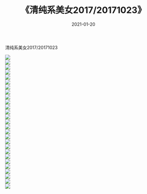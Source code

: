 ﻿---
layout: post
title:  《清纯系美女2017/20171023》
date:   2021-01-20
img: http://img.660000.xyz/Sharelink/清纯系美女/2017/20171023/000.jpg
categories: [美女, 清纯, 唯美]
---

清纯系美女2017/20171023

 ![](http://img.660000.xyz/Sharelink/清纯系美女/2017/20171023/001.png) <br>![](http://img.660000.xyz/Sharelink/清纯系美女/2017/20171023/002.png) <br>![](http://img.660000.xyz/Sharelink/清纯系美女/2017/20171023/003.png) <br>![](http://img.660000.xyz/Sharelink/清纯系美女/2017/20171023/004.png) <br>![](http://img.660000.xyz/Sharelink/清纯系美女/2017/20171023/005.png) <br>![](http://img.660000.xyz/Sharelink/清纯系美女/2017/20171023/006.png) <br>![](http://img.660000.xyz/Sharelink/清纯系美女/2017/20171023/007.png) <br>![](http://img.660000.xyz/Sharelink/清纯系美女/2017/20171023/008.png) <br>![](http://img.660000.xyz/Sharelink/清纯系美女/2017/20171023/009.png) <br>![](http://img.660000.xyz/Sharelink/清纯系美女/2017/20171023/010.png) <br>![](http://img.660000.xyz/Sharelink/清纯系美女/2017/20171023/011.png) <br>![](http://img.660000.xyz/Sharelink/清纯系美女/2017/20171023/012.png) <br>![](http://img.660000.xyz/Sharelink/清纯系美女/2017/20171023/013.png) <br>![](http://img.660000.xyz/Sharelink/清纯系美女/2017/20171023/014.png) <br>![](http://img.660000.xyz/Sharelink/清纯系美女/2017/20171023/015.png) <br>![](http://img.660000.xyz/Sharelink/清纯系美女/2017/20171023/016.png) <br>![](http://img.660000.xyz/Sharelink/清纯系美女/2017/20171023/017.png) <br>![](http://img.660000.xyz/Sharelink/清纯系美女/2017/20171023/018.png) <br>![](http://img.660000.xyz/Sharelink/清纯系美女/2017/20171023/019.png) <br>![](http://img.660000.xyz/Sharelink/清纯系美女/2017/20171023/020.png) <br>![](http://img.660000.xyz/Sharelink/清纯系美女/2017/20171023/021.png) <br>![](http://img.660000.xyz/Sharelink/清纯系美女/2017/20171023/022.png) <br>![](http://img.660000.xyz/Sharelink/清纯系美女/2017/20171023/023.png) <br>![](http://img.660000.xyz/Sharelink/清纯系美女/2017/20171023/024.png) <br>![](http://img.660000.xyz/Sharelink/清纯系美女/2017/20171023/025.png) <br>![](http://img.660000.xyz/Sharelink/清纯系美女/2017/20171023/026.png) <br>![](http://img.660000.xyz/Sharelink/清纯系美女/2017/20171023/027.png) <br>